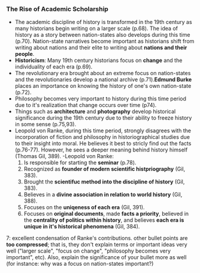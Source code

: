 ### The Rise of Academic Scholarship
- The academic discipline of history is transformed in the 19th century as many historians begin writing on a larger scale (p.68). The idea of history as a story between nation-states also develops during this time (p.70). Nation-state narratives become important as historians shift from writing about nations and their elite to writing about **nations and their people**.  
- **Historicism**: Many 19th century historians focus on **change** and the individuality of each era (p.69).
- The revolutionary era brought about an extreme focus on nation-states and the revolutionaries develop a national archive (p.71).**Edmund Burke** places an importance on knowing the history of one's own nation-state (p.72).
- Philosophy becomes very important to history during this time period due to it's realization that change occurs over time (p74).
- Things such as **architecture** and **photography** develop historical significance during the 19th century due to their ability to freeze history in some sense (p.75,93).
- Leopold von Ranke, during this time period, strongly disagrees with the incorporation of fiction and philosophy in historiographical studies due to their insight into moral. He believes it best to stricly find out the facts (p.76-77). However, he sees a deeper meaning behind history himself (Thomas Gil, 389).
-Leopold von Ranke:
  1. Is responsible for starting the **seminar** (p.78).
  2. Recognized as **founder of modern scientific histpriography** (Gil, 383).
  3. Brought the **scientifuc method into the discipline of history** (Gil, 383).
  4. Believes in a **divine association in relation to world history** (Gil, 388).
  5. Focuses on the **uniqeness of each era** (Gil, 391).
  6. Focuses on **original documents**, made **facts a priority**, believed in the **centrality of politics within history**, and believes **each era is unique in it's historical phenomena** (Gil, 384).

7: excellent condensation of Ranke's contributions. other bullet points are **too compressed**; that is, they don't explain terms or important ideas very well ("larger scale", "focus on change", "philosophy becomes very important", etc). Also, explain the significance of your bullet more as well (for instance: why was a focus on nation-states important?)
